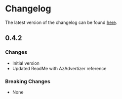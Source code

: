 # Changelog

The latest version of the changelog can be found [here](https://github.com/Azure/bicep-registry-modules/blob/main/avm/res/load-test-service/load-test/CHANGELOG.md).

## 0.4.2

### Changes

- Initial version
- Updated ReadMe with AzAdvertizer reference

### Breaking Changes

- None
